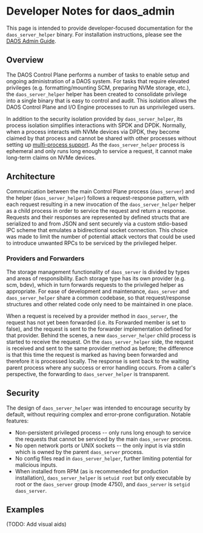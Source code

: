 # Developer Notes for daos\_admin

This page is intended to provide developer-focused documentation for the
`daos_server_helper` binary. For installation instructions, please see the
[DAOS Admin Guide](https://docs.daos.io/latest/admin/predeployment_check/#privileged-helper).

## Overview

The DAOS Control Plane performs a number of tasks to enable setup and ongoing
administration of a DAOS system. For tasks that require elevated privileges
(e.g. formatting/mounting SCM, preparing NVMe storage, etc.), the `daos_server_helper`
helper has been created to consolidate privilege into a single binary that is
easy to control and audit. This isolation allows the DAOS Control Plane and
I/O Engine processes to run as unprivileged users.

In addition to the security isolation provided by `daos_server_helper`, its process
isolation simplifies interactions with SPDK and DPDK. Normally, when a process
interacts with NVMe devices via DPDK, they become claimed by that process
and cannot be shared with other processes without setting up
[multi-process support](https://doc.dpdk.org/guides/prog_guide/multi_proc_support.html).
As the `daos_server_helper` process is ephemeral and only runs long enough to
service a request, it cannot make long-term claims on NVMe devices.

## Architecture

Communication between the main Control Plane process (`daos_server`) and the
helper (`daos_server_helper`) follows a request-response pattern, with each request
resulting in a new invocation of the `daos_server_helper` helper as a child process
in order to service the request and return a response.
Requests and their responses are represented by defined structs that are
serialized to and from JSON and sent securely via a custom stdio-based
IPC scheme that emulates a bidirectional socket connection.
This choice was made to limit the number of potential attack vectors that could
be used to introduce unwanted RPCs to be serviced by the privileged helper.

### Providers and Forwarders

The storage management functionality of `daos_server` is divided by types and
areas of responsibility. Each storage type has its own provider (e.g. scm, bdev),
which in turn forwards requests to the privileged helper as appropriate.
For ease of development and maintenance, `daos_server` and `daos_server_helper` share
a common codebase, so that request/response structures and other related code
only need to be maintained in one place.

When a request is received by a provider method in `daos_server`, the request
has not yet been forwarded (i.e. its Forwarded member is set to false), and the
request is sent to the forwarder implementation defined for that provider.
Behind the scenes, a new `daos_server_helper` child process is started to receive the request.
On the `daos_server_helper` side, the request is received and sent to the same provider
method as before; the difference is that this time the request is marked as having
been forwarded and therefore it is processed locally. The response is sent back
to the waiting parent process where any success or error handling occurs.
From a caller's perspective, the forwarding to `daos_server_helper` is transparent.

## Security

The design of `daos_server_helper` was intended to encourage security by default,
without requiring complex and error-prone configuration. Notable features:

* Non-persistent privileged process -- only runs long enough to service the requests
  that cannot be serviced by the main `daos_server` process.
* No open network ports or UNIX sockets -- the only input is via stdin
  which is owned by the parent `daos_server` process.
* No config files read in `daos_server_helper`, further limiting potential for malicious inputs.
* When installed from RPM (as is recommended for production installation),
  `daos_server_helper` is `setuid root` but only executable by root or the `daos_server` group
  (mode 4750), and `daos_server` is `setgid daos_server`.

## Examples

(TODO: Add visual aids)
